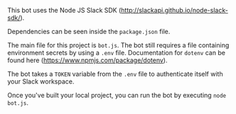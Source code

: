 This bot uses the Node JS Slack SDK (http://slackapi.github.io/node-slack-sdk/).

Dependencies can be seen inside the `package.json` file.

The main file for this project is `bot.js`. The bot still requires a file containing environment secrets by using a `.env` file. Documentation for `dotenv` can be found here (https://www.npmjs.com/package/dotenv).

The bot takes a `TOKEN` variable from the `.env` file to authenticate itself with your Slack workspace.

Once you've built your local project, you can run the bot by executing `node bot.js`.